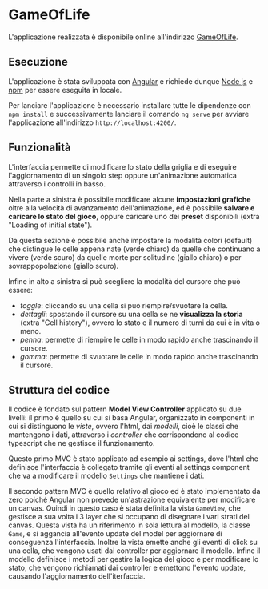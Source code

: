 # GameOfLife

L'applicazione realizzata è disponibile online all'indirizzo [GameOfLife](https://lorenzonuti.altervista.org/GameOfLife/).

## Esecuzione
L'applicazione è stata sviluppata con [Angular](https://angular.io/) e richiede dunque [Node js](https://nodejs.org/en/)
e [npm](https://www.npmjs.com/) per essere eseguita in locale.

Per lanciare l'applicazione è necessario installare tutte le dipendenze con `npm install` e successivamente
lanciare il comando `ng serve` per avviare l'applicazione all'indirizzo `http://localhost:4200/`.

## Funzionalità
L'interfaccia permette di modificare lo stato della griglia e di eseguire l'aggiornamento di un singolo step oppure un'animazione 
automatica attraverso i controlli in basso.

Nella parte a sinistra è possibile modificare alcune **impostazioni grafiche** oltre alla velocità di avanzamento dell'animazione,
ed è possibile **salvare e caricare lo stato del gioco**, oppure caricare uno dei **preset** disponibili (extra "Loading of initial state").

Da questa sezione è possibile anche impostare la modalità colori (default) che distingue le celle appena nate (verde chiaro) da quelle 
che continuano a vivere (verde scuro) da quelle morte per solitudine (giallo chiaro) o per sovrappopolazione (giallo scuro).

Infine in alto a sinistra si può scegliere la modalità del cursore che può essere:
* _toggle_: cliccando su una cella si può riempire/svuotare la cella.
* _dettagli_: spostando il cursore su una cella se ne **visualizza la storia** (extra "Cell history"), ovvero lo stato e il numero di turni da cui 
  è in vita o meno.
* _penna_: permette di riempire le celle in modo rapido anche trascinando il cursore.
* _gomma_: permette di svuotare le celle in modo rapido anche trascinando il cursore.

## Struttura del codice
Il codice è fondato sul pattern **Model View Controller** applicato su due livelli: il primo è quello su cui si basa Angular, 
organizzato in componenti in cui si distinguono le *viste*, ovvero l'html, dai *modelli*, cioè le classi che 
mantengono i dati, attraverso i
*controller* che corrispondono al codice typescript che ne gestisce il funzionamento.

Questo primo MVC è stato applicato ad esempio ai settings, dove l'html che definisce l'interfaccia 
è collegato tramite gli eventi al settings component che va a modificare il modello `Settings` che mantiene i dati.

Il secondo pattern MVC è quello relativo al gioco ed è stato implementato da zero poiché Angular non prevede un'astrazione
equivalente per modificare un canvas. Quindi in questo caso è stata definita la vista `GameView`, che gestisce a sua volta i 3 layer
che si occupano di disegnare i vari strati del canvas. Questa vista ha un riferimento in sola lettura al modello, la classe `Game`,
e si aggancia all'evento update del model per aggiornare di conseguenza l'interfaccia. Inoltre la vista emette anche gli eventi di 
click su una cella, che vengono usati dai controller per aggiornare il modello. Infine il modello definisce i metodi per gestire 
la logica del gioco e per modificare lo stato, che vengono richiamati dai controller e emettono l'evento update, causando 
l'aggiornamento dell'iterfaccia.
